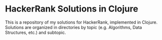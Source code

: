 # HackerRank Solutions in Clojure
This is a repository of my solutions for HackerRank, implemented in Clojure. Solutions are organized in directories by topic (e.g. Algorithms, Data Structures, etc.) and subtopic. 

